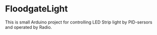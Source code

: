 # FloodgateLight
This is small Arduino project for controlling LED Strip light by PID-sersors and operated by Radio.
